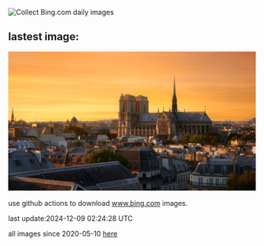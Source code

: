 ![Collect Bing.com daily images](https://github.com/counter2015/bing-daily-images/workflows/Collect%20Bing.com%20daily%20images/badge.svg)
## lastest image:
![](images/img.jpg)

use github actions to download www.bing.com images.

last update:2024-12-09 02:24:28 UTC

all images since 2020-05-10 [here](https://github.com/counter2015/bing-daily-images/tree/master/images) 
